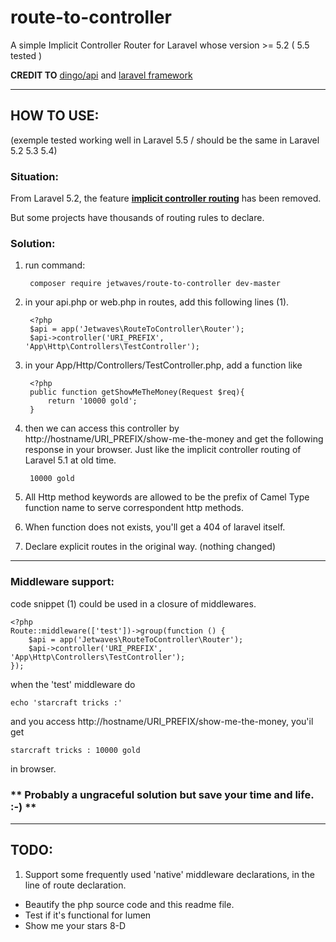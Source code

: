 # route-to-controller
A simple Implicit Controller Router for Laravel whose version >= 5.2 ( 5.5 tested )



**CREDIT TO** [dingo/api](https://github.com/dingo/api) and [laravel framework](https://github.com/laravel/laravel)

---

## HOW TO USE: 
(exemple tested working well in Laravel 5.5 / should be the same in Laravel 5.2 5.3 5.4)

### Situation:
From Laravel 5.2, the feature [**implicit controller routing**](https://laravel.com/docs/5.1/controllers#implicit-controllers) has been removed.

But some projects have thousands of routing rules to declare.

### Solution:
1. run command:

        composer require jetwaves/route-to-controller dev-master
2. in your api.php or web.php in  routes,  add this following lines  (1).

        <?php
        $api = app('Jetwaves\RouteToController\Router');
        $api->controller('URI_PREFIX', 'App\Http\Controllers\TestController');
3. in your App/Http/Controllers/TestController.php,   add a function like

        <?php
        public function getShowMeTheMoney(Request $req){
            return '10000 gold';
        }
4. then we can access this controller by   http://hostname/URI_PREFIX/show-me-the-money and get the following response in your browser. Just like the implicit controller routing of Laravel 5.1 at old time. 
    
        10000 gold          
5. All Http method keywords are allowed to be the prefix of Camel Type function name to serve correspondent http methods.
6. When function does not exists, you'll get a 404 of laravel itself.
7. Declare explicit routes in the original way. (nothing changed)

---
### Middleware support:
code snippet (1) could be used in a closure of middlewares.

    <?php
    Route::middleware(['test'])->group(function () {
        $api = app('Jetwaves\RouteToController\Router');
        $api->controller('URI_PREFIX', 'App\Http\Controllers\TestController');
    });

        
when the 'test' middleware do  

    echo 'starcraft tricks :'
and you access http://hostname/URI_PREFIX/show-me-the-money,  you'il get 

    starcraft tricks : 10000 gold
in browser.



### ** Probably a ungraceful solution but save your time and life.   :-) **

***
## TODO:
1. Support some frequently used 'native' middleware declarations,  in the line of route declaration.
* Beautify the php source code and this readme file.
* Test if it's functional for lumen
* Show me your stars  8-D

 





